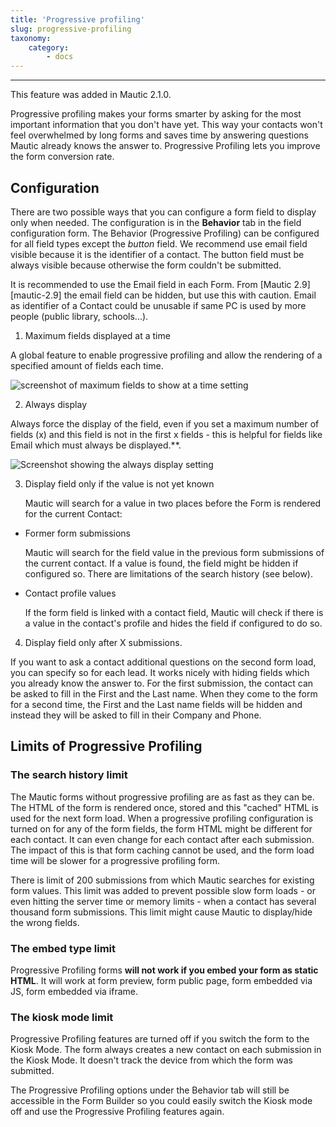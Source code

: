 ```yaml
---
title: 'Progressive profiling'
slug: progressive-profiling
taxonomy:
    category:
        - docs
---
```


---
This feature was added in Mautic 2.1.0.

Progressive profiling makes your forms smarter by asking for the most important information that you don't have yet. This way your contacts won't feel overwhelmed by long forms and saves time by answering questions Mautic already knows the answer to. Progressive Profiling lets you improve the form conversion rate.

## Configuration

There are two possible ways that you can configure a form field to display only when needed. The configuration is in the __Behavior__ tab in the field configuration form. The Behavior (Progressive Profiling) can be configured for all field types except the _button_ field. We recommend use  email field visible because it is the identifier of a contact. The button field must be always visible because otherwise the form couldn't be submitted.

It is recommended to use the Email field in each Form. From [Mautic 2.9][mautic-2.9] the email field can be hidden, but use this with caution. Email as identifier of a Contact could be unusable if same PC is used by more people (public library, schools...).

1. Maximum fields displayed at a time

A global feature to enable progressive profiling and allow the rendering of a specified amount of fields each time.

![screenshot of maximum fields to show at a time setting](https://user-images.githubusercontent.com/462477/80913098-3f71c500-8d42-11ea-919c-13763228bc1c.png)

2. Always display

Always force the display of the field, even if you set a maximum number of fields (x) and this field is not in the first x fields - this is helpful for fields like Email which must always be displayed.**. 

![Screenshot showing the always display setting](https://user-images.githubusercontent.com/462477/80913150-b6a75900-8d42-11ea-944d-7552882b215f.png)

3. Display field only if the value is not yet known

	Mautic will search for a value in two places before the Form is rendered for the current Contact:

* Former form submissions
  
  Mautic will search for the field value in the previous form submissions of the current contact. If a value is found, the field might be hidden if configured so. There are limitations of the search history (see below).   

* Contact profile values
  
   If the form field is linked with a contact field, Mautic will check if there is a value in the contact's profile and hides the field if configured to do so.

4. Display field only after X submissions.

If you want to ask a contact additional questions on the second form load, you can specify so for each lead. It works nicely with hiding fields which you already know the answer to. For the first submission, the contact can be asked to fill in the First and the Last name. When they come to the form for a second time, the First and the Last name fields will be hidden and instead they will be asked to fill in their Company and Phone.

## Limits of Progressive Profiling

### The search history limit

The Mautic forms without progressive profiling are as fast as they can be. The HTML of the form is rendered once, stored and this "cached" HTML is used for the next form load. When a progressive profiling configuration is turned on for any of the form fields, the form HTML might be different for each contact. It can even change for each contact after each submission. The impact of this is that form caching cannot be used, and the form load time will be slower for a progressive profiling form.

There is limit of 200 submissions from which Mautic searches for existing form values. This limit was added to prevent possible slow form loads - or even hitting the server time or memory limits - when a contact has several thousand form submissions. This limit might cause Mautic to display/hide the wrong fields.

### The embed type limit

Progressive Profiling forms **will not work if you embed your form as static HTML**. It will work at form preview, form public page, form embedded via JS, form embedded via iframe.

### The kiosk mode limit

Progressive Profiling features are turned off if you switch the form to the Kiosk Mode. The form always creates a new contact on each submission in the Kiosk Mode. It doesn't track the device from which the form was submitted.

The Progressive Profiling options under the Behavior tab will still be accessible in the Form Builder so you could easily switch the Kiosk mode off and use the Progressive Profiling features again.
